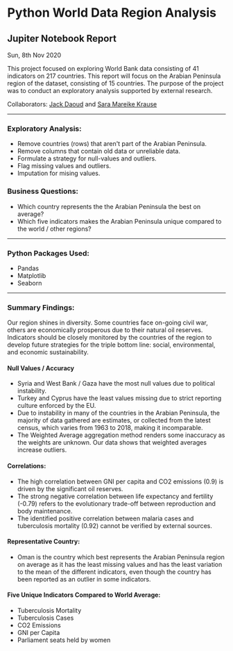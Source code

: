 # Python World Data Region Analysis 
## Jupiter Notebook Report

Sun, 8th Nov 2020

This project focused on exploring World Bank data consisting of 41 indicators on 217 countries. This report will focus on the Arabian Peninsula region of the dataset, consisting of 15 countries. The purpose of the project was to conduct an exploratory analysis supported by external research. 

Collaborators: [Jack Daoud](https://github.com/JackDaoud) and [Sara Mareike Krause](https://github.com/Sara-Krause)

---
### Exploratory Analysis:

- Remove countries (rows) that aren't part of the Arabian Peninsula.
- Remove columns that contain old data or unreliable data.
- Formulate a strategy for null-values and outliers.
- Flag missing values and outliers.
- Imputation for mising values. 

### Business Questions: 
- Which country represents the the Arabian Peninsula the best on average? 
- Which five indicators makes the Arabian Peninsula unique compared to the world / other regions? 

---
### Python Packages Used:

- Pandas
- Matplotlib
- Seaborn

---
### Summary Findings:

Our region shines in diversity. Some countries face on-going civil war, others are economically prosperous due to their natural oil reserves.
Indicators should be closely monitored by the countries of the region to develop future strategies for the triple bottom line: social, environmental, and economic sustainability.

#### Null Values / Accuracy
- Syria and West Bank / Gaza have the most null values due to political instability. 
- Turkey and Cyprus have the least values missing due to strict reporting culture enforced by the EU. 
- Due to instability in many of the countries in the Arabian Peninsula, the majority of data gathered are estimates, or collected from the latest census, which varies from 1963 to 2018, making it incomparable. 
- The Weighted Average aggregation method renders some inaccuracy as the weights are unknown. Our data shows that weighted averages increase outliers.

#### Correlations: 
- The high correlation between GNI per capita and CO2 emissions (0.9) is driven by the significant oil reserves. 
- The strong negative correlation between life expectancy and fertility (-0.79) refers to the evolutionary trade-off between reproduction and body maintenance.
- The identified positive correlation between malaria cases and tuberculosis mortality (0.92) cannot be verified by external sources. 

#### Representative Country: 
- Oman is the country which best represents the Arabian Peninsula region on average as it has the least missing values and has the least variation to the mean of the different indicators, even though the country has been reported as an outlier in some indicators. 

#### Five Unique Indicators Compared to World Average:
- Tuberculosis Mortality
- Tuberculosis Cases
- CO2 Emissions
- GNI per Capita
- Parliament seats held by women
